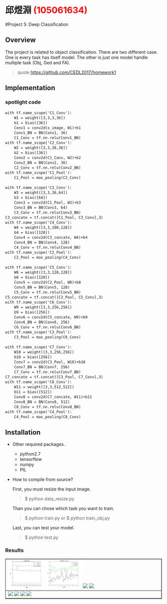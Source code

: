 # 邱煜淵 <span style="color:red">(105061634)</span>

#Project 5: Deep Classification

## Overview
The project is related to object classification. There are two different case. One is every task has itself model. The other is just one model handle multiple task (Obj, Ged and FA).
> quote https://github.com/CEDL2017/homework1


## Implementation

### spotlight code

```
with tf.name_scope('C1_Conv'):
    W1 = weight([3,3,3,36])
    b1 = bias([36])
    Conv1 = conv2d(x_image, W1)+b1
    Conv1_BN = BN(Conv1, 36)
    C1_Conv = tf.nn.relu(Conv1_BN)  
with tf.name_scope('C2_Conv'):
    W2 = weight([3,3,36,36])
    b2 = bias([36])
    Conv2 = conv2d(C1_Conv, W2)+b2
    Conv2_BN = BN(Conv2, 36)
    C2_Conv = tf.nn.relu(Conv2_BN) 
with tf.name_scope('C1_Pool'):
    C1_Pool = max_pooling(C2_Conv)
    
with tf.name_scope('C3_Conv'):
    W3 = weight([3,3,36,64])
    b3 = bias([64])
    Conv3 = conv2d(C1_Pool, W3)+b3
    Conv3_BN = BN(Conv3, 64)
    C3_Conv = tf.nn.relu(Conv3_BN)
C3_concate = tf.concat([C1_Pool, C3_Conv],3)
with tf.name_scope('C4_Conv'):
    W4 = weight([3,3,100,128])
    b4 = bias([128])
    Conv4 = conv2d(C3_concate, W4)+b4
    Conv4_BN = BN(Conv4, 128)
    C4_Conv = tf.nn.relu(Conv4_BN)    
with tf.name_scope('C2_Pool'):
    C2_Pool = max_pooling(C4_Conv)
    
with tf.name_scope('C5_Conv'):
    W8 = weight([3,3,128,128])
    b8 = bias([128])
    Conv5 = conv2d(C2_Pool, W8)+b8
    Conv5_BN = BN(Conv5, 128)
    C5_Conv = tf.nn.relu(Conv5_BN)
C5_concate = tf.concat([C2_Pool, C5_Conv],3)
with tf.name_scope('C6_Conv'):
    W9 = weight([3,3,256,256])
    b9 = bias([256])
    Conv6 = conv2d(C5_concate, W9)+b9
    Conv6_BN = BN(Conv6, 256)
    C6_Conv = tf.nn.relu(Conv6_BN)    
with tf.name_scope('C3_Pool'):
    C3_Pool = max_pooling(C6_Conv)

with tf.name_scope('C7_Conv'):
    W10 = weight([3,3,256,256])
    b10 = bias([256])
    Conv7 = conv2d(C3_Pool, W10)+b10
    Conv7_BN = BN(Conv7, 256)
    C7_Conv = tf.nn.relu(Conv7_BN)
C7_concate = tf.concat([C3_Pool, C7_Conv],3)
with tf.name_scope('C8_Conv'):
    W11 = weight([3,3,512,512])
    b11 = bias([512])
    Conv8 = conv2d(C7_concate, W11)+b11
    Conv8_BN = BN(Conv8, 512)
    C8_Conv = tf.nn.relu(Conv8_BN)    
with tf.name_scope('C4_Pool'):
    C4_Pool = max_pooling(C8_Conv)
```

## Installation
* Other required packages.
	* python2.7
	* tensorflow
	* numpy
	* PIL
* How to compile from source?
	<p>First, you must resize the input image.<p>
	
	>$ python data_resize.py
	
	Than you can chose which task you want to train.
	
	>$ python train.py or $ python train_obj.py
	
	Last, you can test your model.
	
	>$ python test.py
### Results

<table border=1>
<tr>
<td>
<img src="multiple_loss.jpg" width="24%"/>
<img src="multiple_acc.jpg"  width="24%"/>
<img src="placeholder.jpg" width="24%"/>
<img src="placeholder.jpg" width="24%"/>
</td>
</tr>

<tr>
<td>
<img src="placeholder.jpg" width="24%"/>
<img src="placeholder.jpg"  width="24%"/>
<img src="placeholder.jpg" width="24%"/>
<img src="placeholder.jpg" width="24%"/>
</td>
</tr>

</table>


